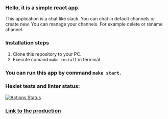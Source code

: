 ### Hello, it is a simple react app. 

  This application is a chat like slack. You can chat in default channels or create new. You can manage your channels. For example delete or rename channel.  


### Installation steps
1. Clone this repository to your PC.
2. Execute comand `make install` in terminal

### You can run this app by command `make start`.


### Hexlet tests and linter status:
[![Actions Status](https://github.com/Asma-pixel/frontend-project-12/workflows/hexlet-check/badge.svg)](https://github.com/Asma-pixel/frontend-project-12/actions)

### [Link to the production](https://frontend-project-12-production-960d.up.railway.app/)
